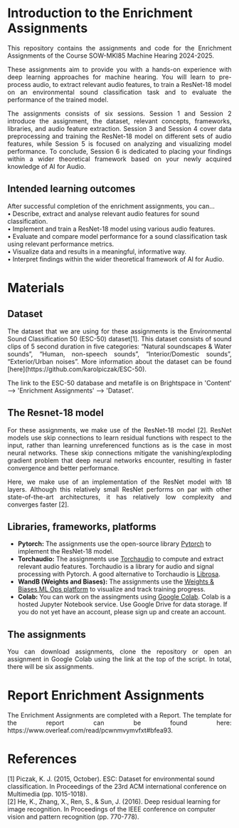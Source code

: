 # Introduction to the Enrichment Assignments
<p align = "justify">This repository contains the assignments and code for the Enrichment Assignments of the Course SOW-MKI85 Machine Hearing 2024-2025.

<p align = "justify">These assignments aim to provide you with a hands-on experience with deep learning approaches for machine hearing. You will learn to pre-process audio, to extract relevant audio features, to train a ResNet-18 model on an environmental sound classification task and to evaluate the performance of the trained model.

<p align = "justify">The assignments consists of six sessions. Session 1 and Session 2 introduce the assignment, the dataset, relevant concepts, frameworks, libraries, and audio feature extraction. Session 3 and Session 4 cover data preprocessing and training the ResNet-18 model on different sets of audio features, while Session 5 is focused on analyzing and visualizing model performance. To conclude, Session 6 is dedicated to placing your findings within a wider theoretical framework based on your newly acquired knowledge of AI for Audio.  

## Intended learning outcomes
After successful completion of the enrichment assignments, you can...
<br>
•	Describe, extract and analyse relevant audio features for sound classification.
<br>
•	Implement and train a ResNet-18 model using various audio features.
<br>
•	Evaluate and compare model performance for a sound classification task using relevant performance metrics.
<br>
•	Visualize data and results in a meaningful, informative way. 
<br> 
•	Interpret findings within the wider theoretical framework of AI for Audio. 

# Materials
## Dataset
<p align = "justify">The dataset that we are using for these assignments is the Environmental Sound Classification 50 (ESC-50) dataset[1]. This dataset consists of sound clips of 5 second duration in five categories: “Natural soundscapes & Water sounds”, “Human, non-speech sounds”, “Interior/Domestic sounds”, “Exterior/Urban noises”. More information about the dataset can be found [here](https://github.com/karolpiczak/ESC-50).  

<p align = "justify">The link to the ESC-50 database and metafile is on Brightspace in 'Content' --> 'Enrichment Assignments' --> 'Dataset'.  

## The Resnet-18 model
<p align = "justify">For these assignments, we make use of the ResNet-18 model [2]. ResNet models use skip connections to learn residual functions with respect to the input, rather than learning unreferenced functions as is the case in most neural networks. These skip connections mitigate the vanishing/exploding gradient problem that deep neural networks encounter, resulting in faster convergence and better performance. 

<p align = "justify">Here, we make use of an implementation of the ResNet model with 18 layers. Although this relatively small ResNet performs on par with other state-of-the-art architectures, it has relatively low complexity and converges faster [2].

## Libraries, frameworks, platforms
* **Pytorch:** The assignments use the open-source library [Pytorch](https://pytorch.org/) to implement the ResNet-18 model. 
*	**Torchaudio:** The assignments use [Torchaudio](https://pytorch.org/audio/stable/index.html) to compute and extract relevant audio features. Torchaudio is a library for audio and signal processing with Pytorch.  A good alternative to Torchaudio is [Librosa](https://librosa.org/doc/latest/index.html). 
*	**WandB (Weights and Biases):** The assignments use the [Weights & Biases ML Ops platform](https://wandb.ai/site) to visualize and track training progress.  
*	**Colab:** You can work on the assingments using [Google Colab](https://colab.google/). Colab is a hosted Jupyter Notebook service. Use Google Drive for data storage. If you do not yet have an account, please sign up and create an account. 

## The assignments
<p align = "justify">You can download assignments, clone the repository or open an assignment in Google Colab using the link at the top of the script. In total, there will be six assignments.   

# Report Enrichment Assignments
<p align = "justify">The Enrichment Assignments are completed with a Report. The template for the report can be found here: https://www.overleaf.com/read/pcwnmvymvfxt#bfea93. 

# References
[1] Piczak, K. J. (2015, October). ESC: Dataset for environmental sound classification. In Proceedings of the 23rd ACM international conference on Multimedia (pp. 1015-1018).
<br>
[2] He, K., Zhang, X., Ren, S., & Sun, J. (2016). Deep residual learning for image recognition. In Proceedings of the IEEE conference on computer vision and pattern recognition (pp. 770-778).
